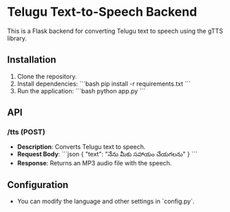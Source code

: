 # Telugu Text-to-Speech Backend

This is a Flask backend for converting Telugu text to speech using the gTTS library.

## Installation

1. Clone the repository.
2. Install dependencies:
    \`\`\`bash
    pip install -r requirements.txt
    \`\`\`
3. Run the application:
    \`\`\`bash
    python app.py
    \`\`\`

## API

### /tts (POST)

- **Description**: Converts Telugu text to speech.
- **Request Body**: 
    \`\`\`json
    {
        "text": "నేను మీకు సహాయం చేయగలను"
    }
    \`\`\`
- **Response**: Returns an MP3 audio file with the speech.

## Configuration

- You can modify the language and other settings in \`config.py\`.
